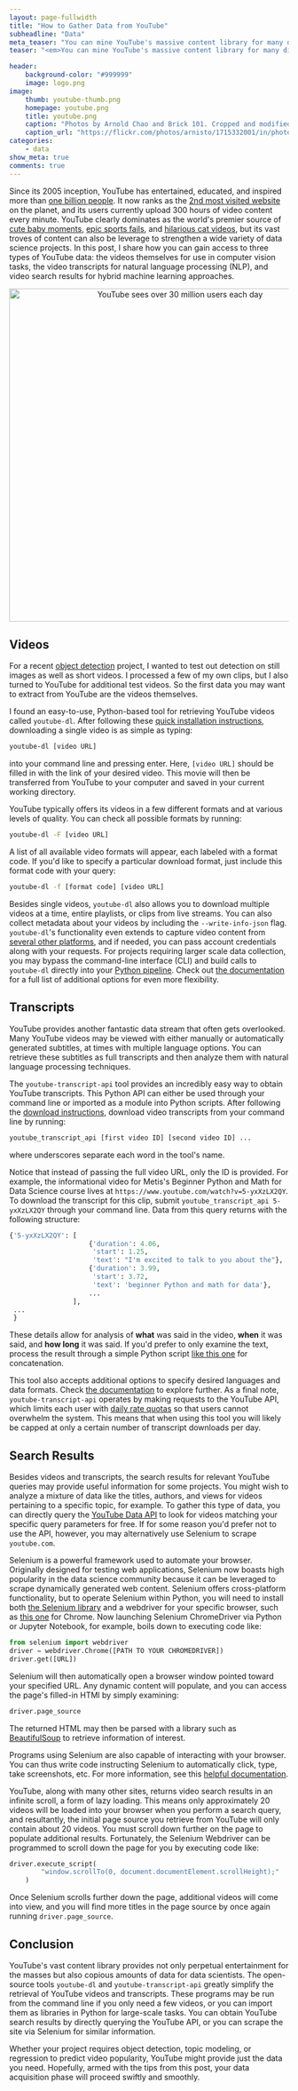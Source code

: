 ```yaml
---
layout: page-fullwidth
title: "How to Gather Data from YouTube"
subheadline: "Data"
meta_teaser: "You can mine YouTube's massive content library for many different types of data.  This post provides instructions for obtaining the videos themselves, the video transcripts, as well as YouTube search results."
teaser: "<em>You can mine YouTube's massive content library for many different types of data.  This post provides instructions for obtaining the videos themselves, the video transcripts, as well as YouTube search results.</em>"

header:
    background-color: "#999999"
    image: logo.png
image:
    thumb: youtube-thumb.png
    homepage: youtube.png
    title: youtube.png
    caption: "Photos by Arnold Chao and Brick 101. Cropped and modified by author."
    caption_url: "https://flickr.com/photos/arnisto/1715332001/in/photolist-3BzwrF-R6inUo-aqc1Ri-8oHoz1-hcQm7X-dWBzVY-29LWgMB-gdTXM-9hhvio-zr4aM-zr357-r8nhEr-4jeF2Y-8gyi5q-zhqjfS-oXuvM-7zWdYW-EntY3-7dV87f-9gcEjm-4waMSd-dPcqJ1-9tWqkt-73mRjD-6vHHN-9ND6qW-4Ls1n-7rVXe8-8cueSK-8HgEn-9bS1Yk-4VdL9E-69GvS-5pP95S-pAMhgX-6Q79yV-6bPYWj-oXuSG-6eYDxe-9g9FGZ-5KgjW1-4cxBq1-7dnJEz-9gcEy1-dYNpgq-5sRBUe-dYwVBt-5cWCxY-c57o9b-o7ha9s"
categories:
    - data
show_meta: true
comments: true
---
```



Since its 2005 inception, YouTube has entertained, educated, and inspired more than [one billion people](https://biographon.com/youtube-stats/).  It now ranks as the [2nd most visited website](https://www.alexa.com/siteinfo/youtube.com) on the planet, and its users currently upload 300 hours of video content every minute.  YouTube clearly dominates as the world's premier source of [cute baby moments](https://www.youtube.com/watch?v=_OBlgSz8sSM), [epic sports fails](https://www.youtube.com/watch?v=vq8G81oOHhY), and [hilarious cat videos](https://www.youtube.com/watch?v=AS7_6Uv_Bn0), but its vast troves of content can also be leverage to strengthen a wide variety of data science projects.  In this post, I share how you can gain access to three types of YouTube data: the videos themselves for use in computer vision tasks, the video transcripts for natural language processing (NLP), and video search results for hybrid machine learning approaches.
<center>
<img src="{{ site.urlimg }}youtube_figures.png" alt="YouTube sees over 30 million users each day" width = "600">
</center>


<!--
- Youtube contains a wealth of data
- stats about the number of searches, videos on youtube (large numbers to visualize?)
<center>
<img src="{{ site.urlimg }}youtube_figures.png" alt="YouTube sees over 30 million users each" width = "600">
</center>

- how youtube search compares to google search 
    - querying youtube might help someone determine what kind of information is available on a given topic

- how I have used youtube to gather data in the past
    - videos for object detection
    - lessons on selenium
    - text for NLP projects
-->    
    
## Videos

For a recent [object detection](https://www.thisismetis.com/blog/a-beginners-guide-to-object-detection) project, I wanted to test out detection on still images as well as short videos.  I processed a few of my own clips, but I also turned to YouTube for additional test videos.  So the first data you may want to extract from YouTube are the videos themselves.  

I found an easy-to-use, Python-based tool for retrieving YouTube videos called `youtube-dl`.  After following these [quick installation instructions](https://ytdl-org.github.io/youtube-dl/download.html), downloading a single video is as simple as typing:
```bash
youtube-dl [video URL]
```
into your command line and pressing enter.  Here, `[video URL]` should be filled in with the link of your desired video.  This movie will then be transferred from YouTube to your computer and saved in your current working directory.

YouTube typically offers its videos in a few different formats and at various levels of quality.  You can check all possible formats by running:
```bash
youtube-dl -F [video URL]
``` 
A list of all available video formats will appear, each labeled with a format code.  If you'd like to specify a particular download format, just include this format code with your query:
```bash
youtube-dl -f [format code] [video URL]
```

Besides single videos, `youtube-dl` also allows you to download multiple videos at a time, entire playlists, or clips from live streams.  You can also collect metadata about your videos by including the `--write-info-json` flag.  `youtube-dl`'s functionality even extends to capture video content from [several other platforms](https://ytdl-org.github.io/youtube-dl/supportedsites.html), and if needed, you can pass account credentials along with your requests. For projects requiring larger scale data collection, you may bypass the command-line interface (CLI) and build calls to `youtube-dl` directly into your [Python pipeline](https://github.com/ytdl-org/youtube-dl#embedding-youtube-dl).  Check out [the documentation](https://github.com/ytdl-org/youtube-dl/blob/master/README.md#readme) for a full list of additional options for even more flexibility.



<!--
- also mention this tool is avaiable for Unix, Windows, or Mac. 
- youtube-dl
- simple as youtube-dl url
- live and full videos
- choose your download quality and/or speed
- files are returned as .mp4 
- collect meta data?
- link to docs for full options
    - full playlist, thumbnail images, etc.
    - public files or send authentication credentials via tool
-->
    
    
## Transcripts
YouTube provides another fantastic data stream that often gets overlooked.  Many YouTube videos may be viewed with either manually or automatically generated subtitles, at times with multiple language options.  You can retrieve these subtitles as full transcripts and then analyze them with natural language processing techniques.

The `youtube-transcript-api` tool provides an incredibly easy way to obtain YouTube transcripts.  This Python API can either be used through your command line or imported as a module into Python scripts.  After following the [download instructions](https://pypi.org/project/youtube-transcript-api/), download video transcripts from your command line by running:
```bash
youtube_transcript_api [first video ID] [second video ID] ...
```
where underscores separate each word in the tool's name.  

Notice that instead of passing the full video URL, only the ID is provided.  For example, the informational video for Metis's Beginner Python and Math for Data Science course lives at `https://www.youtube.com/watch?v=5-yxXzLX2QY`.  To download the transcript for this clip, submit `youtube_transcript_api 5-yxXzLX2QY` through your command line.  Data from this query returns with the following structure:
```python
{'5-yxXzLX2QY': [
                    {'duration': 4.06,
                     'start': 1.25,
                     'text': "I'm excited to talk to you about the"},
                    {'duration': 3.99,
                     'start': 3.72,
                     'text': 'beginner Python and math for data'},
                    ...
                ],
 ...
 }
```
These details allow for analysis of __what__ was said in the video, __when__ it was said, and __how long__ it was said.  If you'd prefer to only examine the text, process the result through a simple Python script [like this one](https://github.com/kimfetti/Blog/blob/master/get_text_transcripts.py) for concatenation.

This tool also accepts additional options to specify desired languages and data formats.  Check [the documentation](https://pypi.org/project/youtube-transcript-api/) to explore further.  As a final note, `youtube-transcript-api` operates by making requests to the YouTube API, which limits each user with [daily rate quotas](https://developers.google.com/youtube/v3/getting-started#quota) so that users cannot overwhelm the system.  This means that when using this tool you will likely be capped at only a certain number of transcript downloads per day.


<!--
- navigate to a link previously found (click or direct Selenium to this url) -- no selenium!
- ... how to do this?
-schweettt... use youtube_transcript_api tool as CLI or python import library
-need to know more about the YT api (calls per hour limit?)  if this gets turned off, go back to selenium.
-->

## Search Results
Besides videos and transcripts, the search results for relevant YouTube queries may provide useful information for some projects.  You might wish to analyze a mixture of data like the titles, authors, and views for videos pertaining to a specific topic, for example.  To gather this type of data, you can directly query the [YouTube Data API](https://developers.google.com/youtube/v3/docs/search) to look for videos matching your specific query parameters for free.  If for some reason you'd prefer not to use the API, however, you may alternatively use Selenium to scrape `youtube.com`.

Selenium is a powerful framework used to automate your browser.  Originally designed for testing web applications, Selenium now boasts high popularity in the data science community because it can be leveraged to scrape dynamically generated web content.  Selenium offers cross-platform functionality, but to operate Selenium within Python, you will need to install both [the Selenium library](https://pypi.org/project/selenium/#installing) and a webdriver for your specific browser, such as [this one](https://sites.google.com/a/chromium.org/chromedriver/downloads) for Chrome.  Now launching Selenium ChromeDriver via Python or Jupyter Notebook, for example, boils down to executing code like:
```python
from selenium import webdriver
driver = webdriver.Chrome([PATH TO YOUR CHROMEDRIVER])
driver.get([URL])
```
Selenium will then automatically open a browser window pointed toward your specified URL.  Any dynamic content will populate, and you can access the page's filled-in HTMl by simply examining:
```bash
driver.page_source
```
The returned HTML may then be parsed with a library such as [BeautifulSoup](https://www.crummy.com/software/BeautifulSoup/bs4/doc/) to retrieve information of interest.  

Programs using Selenium are also capable of interacting with your browser.  You can thus write code instructing Selenium to automatically click, type, take screenshots, etc. For more information, see this [helpful documentation](https://selenium-python.readthedocs.io/).

YouTube, along with many other sites, returns video search results in an infinite scroll, a form of lazy loading.  This means only approximately 20 videos will be loaded into your browser when you perform a search query, and resultantly, the initial page source you retrieve from YouTube will only contain about 20 videos.  You must scroll down further on the page to populate additional results.  Fortunately, the Selenium Webdriver can be programmed to scroll down the page for you by executing code like:
```python
driver.execute_script(
        "window.scrollTo(0, document.documentElement.scrollHeight);" 
    )
```
Once Selenium scrolls further down the page, additional videos will come into view, and you will find more titles in the page source by once again running `driver.page_source`.


<!--
- Selenium
    -brief intro to Selenium: links to download + driver
- include some code snippets on how to launch selenium to navigate to youtube
- how to scroll with Selenium + YT scroll bug with link
- how to grab video title, authors, links
- mention results may vary depending on browser + version
-->


## Conclusion

YouTube's vast content library provides not only perpetual entertainment for the masses but also copious amounts of data for data scientists. The open-source tools `youtube-dl` and `youtube-transcript-api` greatly simplify the retrieval of YouTube videos and transcripts.  These programs may be run from the command line if you only need a few videos, or you can import them as libraries in Python for large-scale tasks. You can obtain YouTube search results by directly querying the YouTube API, or you can scrape the site via Selenium for similar information.  

Whether your project requires object detection, topic modeling, or regression to predict video popularity, YouTube might provide just the data you need.  Hopefully, armed with the tips from this post, your data acquisition phase will proceed swiftly and smoothly.

<!--
- YT provides wealth of public information in a variety of formats for a variety of potential data science projects
- be sure not to overwhelm the servers and not get blocked (?) <<<
- whether looking for video content for computer vision projects or text data for NLP, ...
-->
